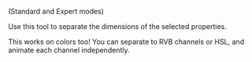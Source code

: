 (Standard and Expert modes)

Use this tool to separate the dimensions of the selected properties.

This works on colors too! You can separate to RVB channels or HSL, and animate each channel independently.
